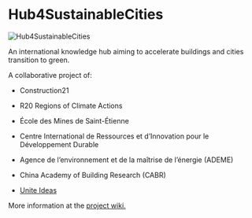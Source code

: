 # Hub4SustainableCities
![Hub4SustainableCities](https://cloud.ciridd.org/index.php/s/ejpRaiPSmGH1dwE/download)

An international knowledge hub aiming to accelerate buildings and cities transition to green.

A collaborative project of:

* Construction21

* R20 Regions of Climate Actions

* École des Mines de Saint-Étienne

* Centre International de Ressources et d’Innovation pour le Développement Durable

* Agence de l’environnement et de la maîtrise de l’énergie (ADEME)

* China Academy of Building Research (CABR)

* [Unite Ideas](https://ideas.unite.un.org)


More information at the [project wiki.](https://github.com/UniteIdeas/Hub4SustainableCities/wiki)

 


